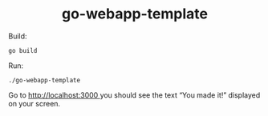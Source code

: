 <h1 align="center">go-webapp-template</h1>

Build:

    go build

Run:

    ./go-webapp-template

Go to <a href=" http://localhost:3000"> http://localhost:3000 </a> you should see the text “You made it!” displayed on your screen.
